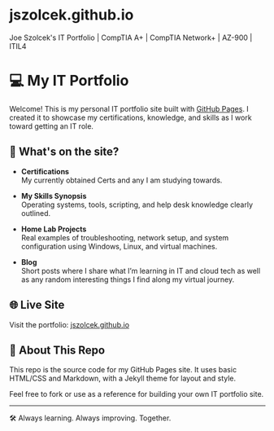 # jszolcek.github.io
Joe Szolcek's IT Portfolio | CompTIA A+ | CompTIA Network+ | AZ-900 | ITIL4

# 💻 My IT Portfolio

Welcome! This is my personal IT portfolio site built with [GitHub Pages](https://pages.github.com/). I created it to showcase my certifications, knowledge, and skills as I work toward getting an IT role.

## 📌 What's on the site?

- **Certifications**  
 My currently obtained Certs and any I am studying towards.

- **My Skills Synopsis**  
  Operating systems, tools, scripting, and help desk knowledge clearly outlined.

- **Home Lab Projects**  
  Real examples of troubleshooting, network setup, and system configuration using Windows, Linux, and virtual machines.

- **Blog**  
  Short posts where I share what I’m learning in IT and cloud tech as well as any random interesting things I find along my virtual journey.

## 🌐 Live Site

Visit the portfolio: [jszolcek.github.io](https://jszolcek.github.io)

## 📄 About This Repo

This repo is the source code for my GitHub Pages site. It uses basic HTML/CSS and Markdown, with a Jekyll theme for layout and style.

Feel free to fork or use as a reference for building your own IT portfolio site.

---

🛠️ Always learning. Always improving. Together. 
